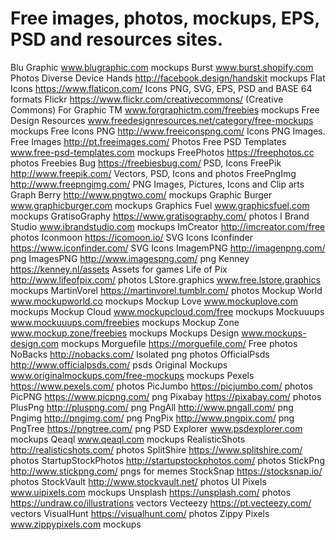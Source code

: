 # Free images, photos, mockups, EPS, PSD and resources sites.
Blu Graphic	www.blugraphic.com	mockups
Burst	www.burst.shopify.com	Photos
Diverse Device Hands	http://facebook.design/handskit	mockups
Flat Icons	https://www.flaticon.com/	Icons PNG, SVG, EPS, PSD and BASE 64 formats
Flickr	https://www.flickr.com/creativecommons/	(Creative Commons)
For Graphic TM	www.forgraphictm.com/freebies	mockups
Free Design Resources	www.freedesignresources.net/category/free-mockups	mockups
Free Icons PNG	http://www.freeiconspng.com/	Icons PNG Images.
Free Images	http://pt.freeimages.com/	Photos
Free PSD Templates	www.free-psd-templates.com	mockups
FreePhotos	https://freephotos.cc	photos
Freebies Bug	https://freebiesbug.com/	PSD, Icons
FreePik	http://www.freepik.com/	Vectors, PSD, Icons and photos
FreePngImg	http://www.freepngimg.com/	PNG Images, Pictures, Icons and Clip arts
Graph Berry	http://www.pngtwo.com/	mockups
Graphic Burger	www.graphicburger.com	mockups
Graphics Fuel	www.graphicsfuel.com	mockups
GratisoGraphy	https://www.gratisography.com/	photos
I Brand Studio	www.ibrandstudio.com	mockups
ImCreator	http://imcreator.com/free	photos
Iconmoon	https://icomoon.io/	SVG Icons
Iconfinder	https://www.iconfinder.com/	SVG Icons
ImagemPNG	http://imagenpng.com/	png
ImagesPNG	http://www.imagespng.com/	png
Kenney	https://kenney.nl/assets	Assets for games
Life of Pix	http://www.lifeofpix.com/	photos
LStore.graphics	www.free.lstore.graphics	mockups
MartinVorel	https://martinvorel.tumblr.com/	photos
Mockup World	www.mockupworld.co	mockups
Mockup Love	www.mockuplove.com	mockups
Mockup Cloud	www.mockupcloud.com/free	mockups
Mockuuups	www.mockuuups.com/freebies	mockups
Mockup Zone	www.mockup.zone/freebies	mockups
Mockups Design	www.mockups-design.com	mockups
Morguefile	https://morguefile.com/	Free photos
NoBacks	http://nobacks.com/	Isolated png photos
OfficialPsds	http://www.officialpsds.com/	psds
Original Mockups	www.originalmockups.com/free-mockups	mockups
Pexels	https://www.pexels.com/	photos
PicJumbo	https://picjumbo.com/	photos
PicPNG	https://www.picpng.com/	png
Pixabay	https://pixabay.com/	photos
PlusPng	http://pluspng.com/	png
PngAll	http://www.pngall.com/	png
Pngimg	http://pngimg.com/	png
PngPix	http://www.pngpix.com/	png
PngTree	https://pngtree.com/	png
PSD Explorer	www.psdexplorer.com	mockups
Qeaql	www.qeaql.com	mockups
RealisticShots	http://realisticshots.com/	photos
SplitShire	https://www.splitshire.com/	photos
StartupStockPhotos	http://startupstockphotos.com/	photos
StickPng	http://www.stickpng.com/	pngs for memes
StockSnap	https://stocksnap.io/	photos
StockVault	http://www.stockvault.net/	photos
UI Pixels	www.uipixels.com	mockups
Unsplash	https://unsplash.com/	photos
https://undraw.co/illustrations	vectors	
Vecteezy	https://pt.vecteezy.com/	vectors
VisualHunt	https://visualhunt.com/	photos
Zippy Pixels	www.zippypixels.com	mockups
